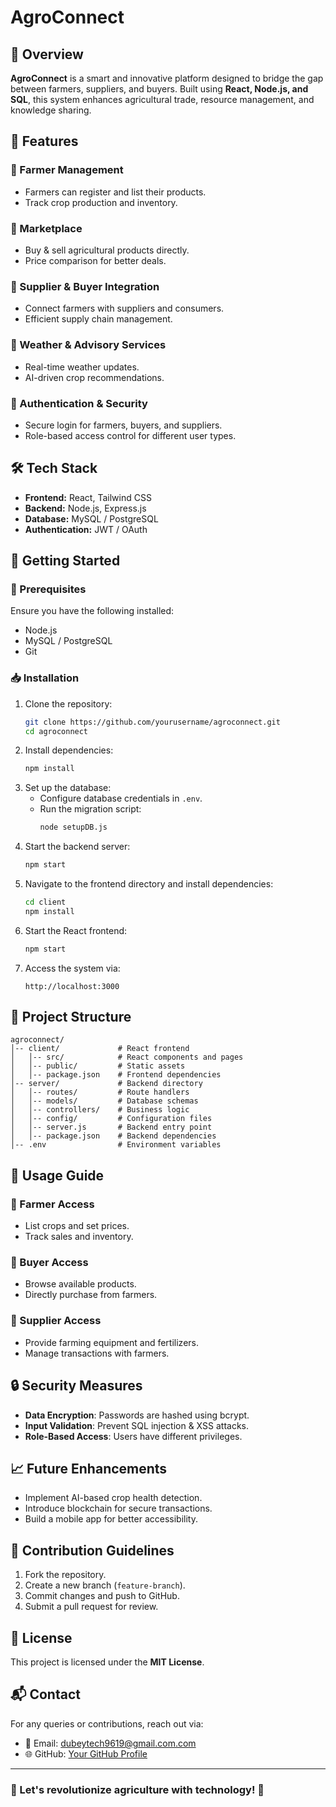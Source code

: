 # AgroConnect

## 🌱 Overview
**AgroConnect** is a smart and innovative platform designed to bridge the gap between farmers, suppliers, and buyers. Built using **React, Node.js, and SQL**, this system enhances agricultural trade, resource management, and knowledge sharing.

## 🎯 Features
### 🔹 Farmer Management
- Farmers can register and list their products.
- Track crop production and inventory.

### 🔹 Marketplace
- Buy & sell agricultural products directly.
- Price comparison for better deals.

### 🔹 Supplier & Buyer Integration
- Connect farmers with suppliers and consumers.
- Efficient supply chain management.

### 🔹 Weather & Advisory Services
- Real-time weather updates.
- AI-driven crop recommendations.

### 🔹 Authentication & Security
- Secure login for farmers, buyers, and suppliers.
- Role-based access control for different user types.

## 🛠️ Tech Stack
- **Frontend:** React, Tailwind CSS
- **Backend:** Node.js, Express.js
- **Database:** MySQL / PostgreSQL
- **Authentication:** JWT / OAuth

## 🚀 Getting Started
### 🔧 Prerequisites
Ensure you have the following installed:
- Node.js
- MySQL / PostgreSQL
- Git

### 📥 Installation
1. Clone the repository:
   ```bash
   git clone https://github.com/yourusername/agroconnect.git
   cd agroconnect
   ```
2. Install dependencies:
   ```bash
   npm install
   ```
3. Set up the database:
   - Configure database credentials in `.env`.
   - Run the migration script:
     ```bash
     node setupDB.js
     ```
4. Start the backend server:
   ```bash
   npm start
   ```
5. Navigate to the frontend directory and install dependencies:
   ```bash
   cd client
   npm install
   ```
6. Start the React frontend:
   ```bash
   npm start
   ```
7. Access the system via:
   ```
   http://localhost:3000
   ```

## 📂 Project Structure
```
agroconnect/
│-- client/             # React frontend
│   │-- src/            # React components and pages
│   │-- public/         # Static assets
│   │-- package.json    # Frontend dependencies
│-- server/             # Backend directory
│   │-- routes/         # Route handlers
│   │-- models/         # Database schemas
│   │-- controllers/    # Business logic
│   │-- config/         # Configuration files
│   │-- server.js       # Backend entry point
│   │-- package.json    # Backend dependencies
│-- .env                # Environment variables
```

## 🎯 Usage Guide
### 🔹 Farmer Access
- List crops and set prices.
- Track sales and inventory.

### 🔹 Buyer Access
- Browse available products.
- Directly purchase from farmers.

### 🔹 Supplier Access
- Provide farming equipment and fertilizers.
- Manage transactions with farmers.

## 🔒 Security Measures
- **Data Encryption**: Passwords are hashed using bcrypt.
- **Input Validation**: Prevent SQL injection & XSS attacks.
- **Role-Based Access**: Users have different privileges.

## 📈 Future Enhancements
- Implement AI-based crop health detection.
- Introduce blockchain for secure transactions.
- Build a mobile app for better accessibility.

## 🤝 Contribution Guidelines
1. Fork the repository.
2. Create a new branch (`feature-branch`).
3. Commit changes and push to GitHub.
4. Submit a pull request for review.

## 📜 License
This project is licensed under the **MIT License**.

## 📬 Contact
For any queries or contributions, reach out via:
- 📧 Email: dubeytech9619@gmail.com.com
- 🌐 GitHub: [Your GitHub Profile](https://github.com/Dubey411)

---
### 🚀 Let's revolutionize agriculture with technology! 🌾

